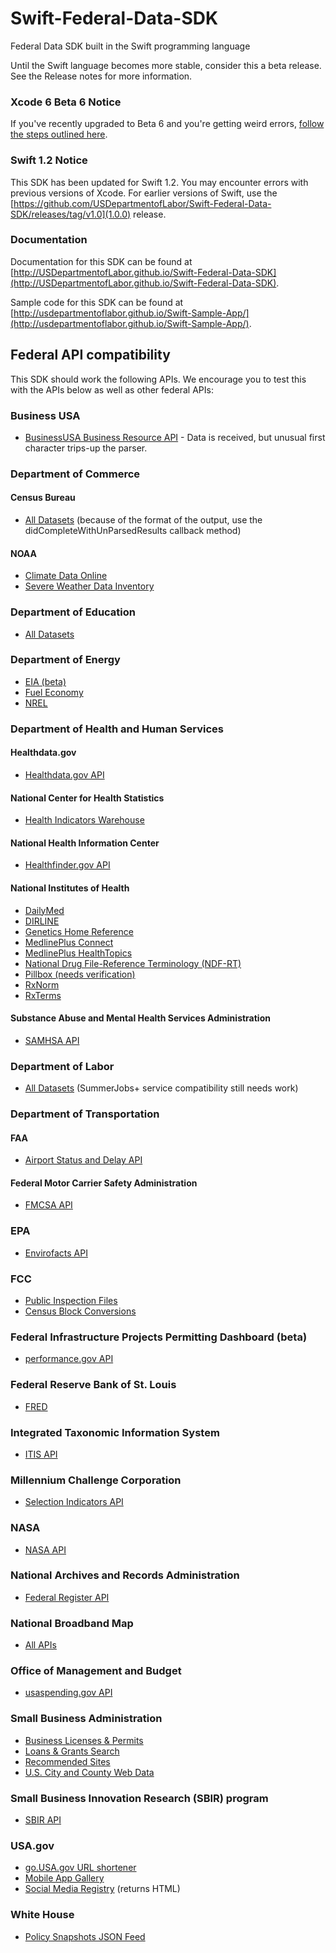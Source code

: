 Swift-Federal-Data-SDK
======================

Federal Data SDK built in the Swift programming language

Until the Swift language becomes more stable, consider this a beta release.  See the Release notes for more information.

### Xcode 6 Beta 6 Notice
If you've recently upgraded to Beta 6 and you're getting weird errors, [follow the steps outlined here](http://rshankar.com/apple-mach-o-linker-error-xcode-6-beta-6/).

### Swift 1.2 Notice
This SDK has been updated for Swift 1.2.  You may encounter errors with previous versions of Xcode.  For earlier versions of Swift, use the [https://github.com/USDepartmentofLabor/Swift-Federal-Data-SDK/releases/tag/v1.0](1.0.0) release.

### Documentation
Documentation for this SDK can be found at [http://USDepartmentofLabor.github.io/Swift-Federal-Data-SDK](http://USDepartmentofLabor.github.io/Swift-Federal-Data-SDK).

Sample code for this SDK can be found at [http://usdepartmentoflabor.github.io/Swift-Sample-App/](http://usdepartmentoflabor.github.io/Swift-Sample-App/).

## Federal API compatibility
This SDK should work the following APIs.  We encourage you to test this with the APIs below as well as other federal APIs:

### Business USA
* [BusinessUSA Business Resource API](http://business.usa.gov/apis) - Data is received, but unusual first character trips-up the parser.

### Department of Commerce
#### Census Bureau
* [All Datasets](http://www.census.gov/developers/) (because of the format of the output, use the didCompleteWithUnParsedResults callback method)

#### NOAA
* [Climate Data Online](http://www.ncdc.noaa.gov/cdo-web/)
* [Severe Weather Data Inventory](http://www.ncdc.noaa.gov/cdo-web/)

### Department of Education
* [All Datasets](http://www.ed.gov/developers)

### Department of Energy
* [EIA (beta)](http://www.eia.gov/developer/)
* [Fuel Economy](http://www.fueleconomy.gov/feg/ws/index.shtml)
* [NREL](http://developer.nrel.gov)

### Department of Health and Human Services
#### Healthdata.gov
* [Healthdata.gov API](http://www.healthdata.gov/developer)

#### National Center for Health Statistics
* [Health Indicators Warehouse](http://healthindicators.gov/Developers/)

#### National Health Information Center
* [Healthfinder.gov API](http://healthfinder.gov/developers/)

#### National Institutes of Health
* [DailyMed](http://dailymed.nlm.nih.gov/dailymed/help.cfm)
* [DIRLINE](http://dirline.nlm.nih.gov/dirlineapi/DIRLINEWebService.html)
* [Genetics Home Reference](http://ghr.nlm.nih.gov/LinkingTo)
* [MedlinePlus Connect](http://www.nlm.nih.gov/medlineplus/connect/service.html)
* [MedlinePlus HealthTopics](http://www.nlm.nih.gov/medlineplus/webservices.html)
* [National Drug File-Reference Terminology (NDF-RT)](http://rxnav.nlm.nih.gov/NdfrtAPI.html)
* [Pillbox (needs verification)](http://pillbox.nlm.nih.gov/API-documentation.html)
* [RxNorm](http://rxnav.nlm.nih.gov/RxNormAPI.html)
* [RxTerms](http://rxnav.nlm.nih.gov/RxTermsAPI.html)

#### Substance Abuse and Mental Health Services Administration
* [SAMHSA API](http://store.samhsa.gov/developer)

### Department of Labor 
* [All Datasets](http://developer.dol.gov) (SummerJobs+ service compatibility still needs work)

### Department of Transportation
#### FAA
* [Airport Status and Delay API](http://services.faa.gov/)

#### Federal Motor Carrier Safety Administration
* [FMCSA API](https://mobile.fmcsa.dot.gov/developer)

### EPA
* [Envirofacts API](http://www.epa.gov/developer/)

### FCC
* [Public Inspection Files](https://stations.fcc.gov/developer/)
* [Census Block Conversions](http://www.fcc.gov/developers/census-block-conversions-api)

### Federal Infrastructure Projects Permitting Dashboard (beta)
* [performance.gov API](http://permits.performance.gov/developers-api)

### Federal Reserve Bank of St. Louis
* [FRED](http://api.stlouisfed.org/)

### Integrated Taxonomic Information System
* [ITIS API](http://www.itis.gov/ws_description.html)

### Millennium Challenge Corporation
* [Selection Indicators API](http://data.mcc.gov/developer/)

### NASA
* [NASA API](http://data.nasa.gov/api-info/)

### National Archives and Records Administration
* [Federal Register API](http://www.federalregister.gov/blog/learn/developers)

### National Broadband Map
* [All APIs](http://www.broadbandmap.gov/developer/)

### Office of Management and Budget
* [usaspending.gov API](http://www.usaspending.gov/data?tab=API)

### Small Business Administration
* [Business Licenses & Permits](http://www.sba.gov/about-sba-services/7615)
* [Loans & Grants Search](http://www.sba.gov/about-sba-services/7616)
* [Recommended Sites](http://www.sba.gov/about-sba-services/7630)
* [U.S. City and County Web Data](http://www.sba.gov/about-sba-services/7617)

### Small Business Innovation Research (SBIR) program
* [SBIR API](http://www.sbir.gov/apis)

### USA.gov
* [go.USA.gov URL shortener](https://go.usa.gov/api)
* [Mobile App Gallery](http://www.usa.gov/About/developer-resources/mobile-app-gallery/index.shtml)
* [Social Media Registry](http://www.usa.gov/About/developer-resources/social-media-registry.shtml) (returns HTML)

### White House
* [Policy Snapshots JSON Feed](http://www.whitehouse.gov/developers)
